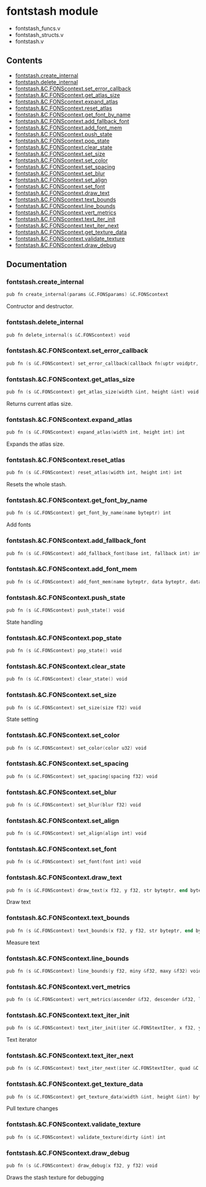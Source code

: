 # fontstash module
- fontstash_funcs.v
- fontstash_structs.v
- fontstash.v
## Contents
- [fontstash.create_internal](#fontstashcreate_internal)
- [fontstash.delete_internal](#fontstashdelete_internal)
- [fontstash.&C.FONScontext.set_error_callback](#fontstashcfonscontextset_error_callback)
- [fontstash.&C.FONScontext.get_atlas_size](#fontstashcfonscontextget_atlas_size)
- [fontstash.&C.FONScontext.expand_atlas](#fontstashcfonscontextexpand_atlas)
- [fontstash.&C.FONScontext.reset_atlas](#fontstashcfonscontextreset_atlas)
- [fontstash.&C.FONScontext.get_font_by_name](#fontstashcfonscontextget_font_by_name)
- [fontstash.&C.FONScontext.add_fallback_font](#fontstashcfonscontextadd_fallback_font)
- [fontstash.&C.FONScontext.add_font_mem](#fontstashcfonscontextadd_font_mem)
- [fontstash.&C.FONScontext.push_state](#fontstashcfonscontextpush_state)
- [fontstash.&C.FONScontext.pop_state](#fontstashcfonscontextpop_state)
- [fontstash.&C.FONScontext.clear_state](#fontstashcfonscontextclear_state)
- [fontstash.&C.FONScontext.set_size](#fontstashcfonscontextset_size)
- [fontstash.&C.FONScontext.set_color](#fontstashcfonscontextset_color)
- [fontstash.&C.FONScontext.set_spacing](#fontstashcfonscontextset_spacing)
- [fontstash.&C.FONScontext.set_blur](#fontstashcfonscontextset_blur)
- [fontstash.&C.FONScontext.set_align](#fontstashcfonscontextset_align)
- [fontstash.&C.FONScontext.set_font](#fontstashcfonscontextset_font)
- [fontstash.&C.FONScontext.draw_text](#fontstashcfonscontextdraw_text)
- [fontstash.&C.FONScontext.text_bounds](#fontstashcfonscontexttext_bounds)
- [fontstash.&C.FONScontext.line_bounds](#fontstashcfonscontextline_bounds)
- [fontstash.&C.FONScontext.vert_metrics](#fontstashcfonscontextvert_metrics)
- [fontstash.&C.FONScontext.text_iter_init](#fontstashcfonscontexttext_iter_init)
- [fontstash.&C.FONScontext.text_iter_next](#fontstashcfonscontexttext_iter_next)
- [fontstash.&C.FONScontext.get_texture_data](#fontstashcfonscontextget_texture_data)
- [fontstash.&C.FONScontext.validate_texture](#fontstashcfonscontextvalidate_texture)
- [fontstash.&C.FONScontext.draw_debug](#fontstashcfonscontextdraw_debug)

## Documentation
### fontstash.create_internal
```v
pub fn create_internal(params &C.FONSparams) &C.FONScontext
```
Contructor and destructor.

### fontstash.delete_internal
```v
pub fn delete_internal(s &C.FONScontext) void
```
### fontstash.&C.FONScontext.set_error_callback
```v
pub fn (s &C.FONScontext) set_error_callback(callback fn(uptr voidptr, error int, val int), uptr voidptr) void
```
### fontstash.&C.FONScontext.get_atlas_size
```v
pub fn (s &C.FONScontext) get_atlas_size(width &int, height &int) void
```
Returns current atlas size.

### fontstash.&C.FONScontext.expand_atlas
```v
pub fn (s &C.FONScontext) expand_atlas(width int, height int) int
```
Expands the atlas size.

### fontstash.&C.FONScontext.reset_atlas
```v
pub fn (s &C.FONScontext) reset_atlas(width int, height int) int
```
Resets the whole stash.

### fontstash.&C.FONScontext.get_font_by_name
```v
pub fn (s &C.FONScontext) get_font_by_name(name byteptr) int
```
Add fonts

### fontstash.&C.FONScontext.add_fallback_font
```v
pub fn (s &C.FONScontext) add_fallback_font(base int, fallback int) int
```
### fontstash.&C.FONScontext.add_font_mem
```v
pub fn (s &C.FONScontext) add_font_mem(name byteptr, data byteptr, data_size int, free_data int) int
```
### fontstash.&C.FONScontext.push_state
```v
pub fn (s &C.FONScontext) push_state() void
```
State handling

### fontstash.&C.FONScontext.pop_state
```v
pub fn (s &C.FONScontext) pop_state() void
```
### fontstash.&C.FONScontext.clear_state
```v
pub fn (s &C.FONScontext) clear_state() void
```
### fontstash.&C.FONScontext.set_size
```v
pub fn (s &C.FONScontext) set_size(size f32) void
```
State setting

### fontstash.&C.FONScontext.set_color
```v
pub fn (s &C.FONScontext) set_color(color u32) void
```
### fontstash.&C.FONScontext.set_spacing
```v
pub fn (s &C.FONScontext) set_spacing(spacing f32) void
```
### fontstash.&C.FONScontext.set_blur
```v
pub fn (s &C.FONScontext) set_blur(blur f32) void
```
### fontstash.&C.FONScontext.set_align
```v
pub fn (s &C.FONScontext) set_align(align int) void
```
### fontstash.&C.FONScontext.set_font
```v
pub fn (s &C.FONScontext) set_font(font int) void
```
### fontstash.&C.FONScontext.draw_text
```v
pub fn (s &C.FONScontext) draw_text(x f32, y f32, str byteptr, end byteptr) f32
```
Draw text

### fontstash.&C.FONScontext.text_bounds
```v
pub fn (s &C.FONScontext) text_bounds(x f32, y f32, str byteptr, end byteptr, bounds &f32) f32
```
Measure text

### fontstash.&C.FONScontext.line_bounds
```v
pub fn (s &C.FONScontext) line_bounds(y f32, miny &f32, maxy &f32) void
```
### fontstash.&C.FONScontext.vert_metrics
```v
pub fn (s &C.FONScontext) vert_metrics(ascender &f32, descender &f32, lineh &f32) void
```
### fontstash.&C.FONScontext.text_iter_init
```v
pub fn (s &C.FONScontext) text_iter_init(iter &C.FONStextIter, x f32, y f32, str byteptr, end byteptr) int
```
Text iterator

### fontstash.&C.FONScontext.text_iter_next
```v
pub fn (s &C.FONScontext) text_iter_next(iter &C.FONStextIter, quad &C.FONSquad) int
```
### fontstash.&C.FONScontext.get_texture_data
```v
pub fn (s &C.FONScontext) get_texture_data(width &int, height &int) byteptr
```
Pull texture changes

### fontstash.&C.FONScontext.validate_texture
```v
pub fn (s &C.FONScontext) validate_texture(dirty &int) int
```
### fontstash.&C.FONScontext.draw_debug
```v
pub fn (s &C.FONScontext) draw_debug(x f32, y f32) void
```
Draws the stash texture for debugging
